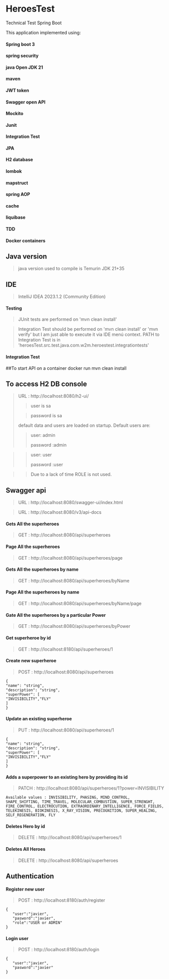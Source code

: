 # HeroesTest

Technical Test Spring Boot

This application implemented using:

#### Spring boot 3

#### spring security

#### java Open JDK 21

#### maven

#### JWT token

#### Swagger open API

#### Mockito

#### Junit

#### Integration Test

#### JPA

#### H2 database

#### lombok

#### mapstruct

#### spring AOP

#### cache

#### liquibase

#### TDD

#### Docker containers

## Java version

> java version used to compile is Temurin JDK 21+35

## IDE

> IntelliJ IDEA 2023.1.2 (Community Edition)

#### Testing

> JUnit tests are performed on 'mvn clean install'

> Integration Test should be performed on 'mvn clean install' or 'mvn verify' but I am just able to execute it via IDE
> menú context. PATH to Integration Test is in 'heroesTest.src.test.java.com.w2m.heroestest.integrationtests'

#### Integration Test

##To start API on a container docker
run mvn clean install

## To access H2 DB console

> URL : http://localhost:8080/h2-ui/
> > user is sa
>
> > password is sa
>
>
> default data and users are loaded on startup. Default users are:
> > user: admin
>>
> > password :admin

>
> > user: user
>>
> > password :user

>
>> Due to a lack of time ROLE is not used.

## Swagger api

> URL : http://localhost:8080/swagger-ui/index.html

> URL : http://localhost:8080/v3/api-docs

#### Gets All the superheroes

> GET : http://localhost:8080/api/superheroes

#### Page All the superheroes

> GET : http://localhost:8080/api/superheroes/page

#### Gets All the superheroes by name

> GET : http://localhost:8080/api/superheroes/byName

#### Page All the superheroes by name

> GET : http://localhost:8080/api/superheroes/byName/page

#### Gate All the superheroes by a particular Power

> GET : http://localhost:8080/api/superheroes/byPower

#### Get superheroe by id

> GET : http://localhost:8180/api/superheroes/1

#### Create new superheroe

> POST : http://localhost:8080/api/superheroes

```
{
"name": "string",
"description": "string",
"superPower": [
"INVISIBILITY","FLY"
]
}
```

#### Update an existing superheroe

> PUT : http://localhost:8080/api/superheroes/1

```
{
"name": "string",
"description": "string",
"superPower": [
"INVISIBILITY","FLY"
]
}
```

#### Adds a superpower to an existing hero by providing its id

> PATCH : http://localhost:8080/api/superheroes/1?power=INVISIBILITY

```
Available values : INVISIBILITY, PHASING, MIND_CONTROL, SHAPE_SHIFTING, TIME_TRAVEL, MOLECULAR_COMBUSTION, SUPER_STRENGHT, FIRE_CONTROL, ELECTROCUTION, EXTRAORDINARY_INTELLIGENCE, FORCE_FIELDS, TELEKINESIS, BIOKINESIS, X_RAY_VISION, PRECOGNITION, SUPER_HEALING, SELF_REGENERATION, FLY
```

#### Deletes Hero by id

> DELETE : http://localhost:8080/api/superheroes/1

#### Deletes All Heroes

> DELETE : http://localhost:8080/api/superheroes

## Authentication

#### Register new user

> POST : http://localhost:8180/auth/register

```
{
   "user":"javier",
   "pasword":"javier",
   "role":"USER or ADMIN"
}
```

#### Login user

> POST : http://localhost:8180/auth/login

```
{
   "user":"javier",
   "pasword":"javier"
}
```



